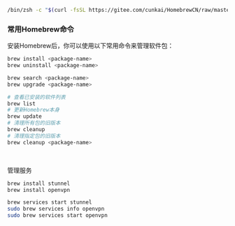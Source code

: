 
```bash
/bin/zsh -c "$(curl -fsSL https://gitee.com/cunkai/HomebrewCN/raw/master/Homebrew.sh)"
```

### 常用Homebrew命令

安装Homebrew后，你可以使用以下常用命令来管理软件包：

```sh
brew install <package-name>
brew uninstall <package-name>

brew search <package-name>
brew upgrade <package-name>

# 查看已安装的软件列表
brew list
# 更新Homebrew本身
brew update
# 清理所有包的旧版本
brew cleanup
# 清理指定包的旧版本
brew cleanup <package-name>
```

‍

管理服务

```sh
brew install stunnel
brew install openvpn

brew services start stunnel
sudo brew services info openvpn
sudo brew services start openvpn
```
